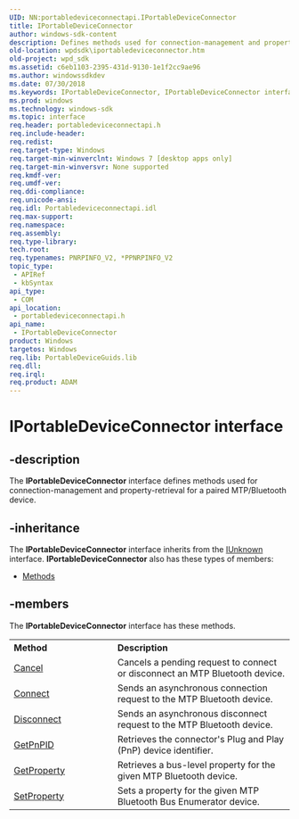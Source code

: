 ```yaml
---
UID: NN:portabledeviceconnectapi.IPortableDeviceConnector
title: IPortableDeviceConnector
author: windows-sdk-content
description: Defines methods used for connection-management and property-retrieval for a paired MTP/Bluetooth device.
old-location: wpdsdk\iportabledeviceconnector.htm
old-project: wpd_sdk
ms.assetid: c6eb1103-2395-431d-9130-1e1f2cc9ae96
ms.author: windowssdkdev
ms.date: 07/30/2018
ms.keywords: IPortableDeviceConnector, IPortableDeviceConnector interface [Windows Portable Devices SDK], IPortableDeviceConnector interface [Windows Portable Devices SDK],described, portabledeviceconnectapi/IPortableDeviceConnector, wpdsdk.iportabledeviceconnector
ms.prod: windows
ms.technology: windows-sdk
ms.topic: interface
req.header: portabledeviceconnectapi.h
req.include-header: 
req.redist: 
req.target-type: Windows
req.target-min-winverclnt: Windows 7 [desktop apps only]
req.target-min-winversvr: None supported
req.kmdf-ver: 
req.umdf-ver: 
req.ddi-compliance: 
req.unicode-ansi: 
req.idl: Portabledeviceconnectapi.idl
req.max-support: 
req.namespace: 
req.assembly: 
req.type-library: 
tech.root: 
req.typenames: PNRPINFO_V2, *PPNRPINFO_V2
topic_type:
 - APIRef
 - kbSyntax
api_type:
 - COM
api_location:
 - portabledeviceconnectapi.h
api_name:
 - IPortableDeviceConnector
product: Windows
targetos: Windows
req.lib: PortableDeviceGuids.lib
req.dll: 
req.irql: 
req.product: ADAM
---
```


# IPortableDeviceConnector interface


## -description


The <b>IPortableDeviceConnector</b> interface defines methods used for connection-management and property-retrieval for a paired MTP/Bluetooth device.


## -inheritance

The <b xmlns:loc="http://microsoft.com/wdcml/l10n">IPortableDeviceConnector</b> interface inherits from the <a href="https://msdn.microsoft.com/33f1d79a-33fc-4ce5-a372-e08bda378332">IUnknown</a> interface. <b>IPortableDeviceConnector</b> also has these types of members:
<ul>
<li><a href="https://docs.microsoft.com/">Methods</a></li>
</ul>

## -members

The <b>IPortableDeviceConnector</b> interface has these methods.
<table class="members" id="memberListMethods">
<tr>
<th align="left" width="37%">Method</th>
<th align="left" width="63%">Description</th>
</tr>
<tr data="declared;">
<td align="left" width="37%">
<a href="https://msdn.microsoft.com/4cc3ecd1-f2b0-4e8e-8654-6445782153f3">Cancel</a>
</td>
<td align="left" width="63%">
Cancels a pending request to connect or disconnect an MTP Bluetooth device.

</td>
</tr>
<tr data="declared;">
<td align="left" width="37%">
<a href="https://msdn.microsoft.com/2bb5b124-3018-4619-bb8f-67fcfc8981d9">Connect</a>
</td>
<td align="left" width="63%">
Sends an asynchronous connection request to the MTP Bluetooth device.

</td>
</tr>
<tr data="declared;">
<td align="left" width="37%">
<a href="https://msdn.microsoft.com/0cc104e6-5e3a-4fce-ba3b-68f3fb94196b">Disconnect</a>
</td>
<td align="left" width="63%">
Sends an asynchronous disconnect request to the MTP Bluetooth device.

</td>
</tr>
<tr data="declared;">
<td align="left" width="37%">
<a href="https://msdn.microsoft.com/39e7702a-f23e-4f04-8524-06a0fcc025a1">GetPnPID</a>
</td>
<td align="left" width="63%">
Retrieves the connector's Plug and Play (PnP) device identifier.

</td>
</tr>
<tr data="declared;">
<td align="left" width="37%">
<a href="https://msdn.microsoft.com/7503df7a-826c-4e77-b51a-6b3d618732ca">GetProperty</a>
</td>
<td align="left" width="63%">
Retrieves a bus-level property for the given MTP Bluetooth device.

</td>
</tr>
<tr data="declared;">
<td align="left" width="37%">
<a href="https://msdn.microsoft.com/045268e1-3e91-41a9-a14e-eb20b8a707e4">SetProperty</a>
</td>
<td align="left" width="63%">
Sets a property for the given MTP Bluetooth Bus Enumerator device.

</td>
</tr>
</table> 

